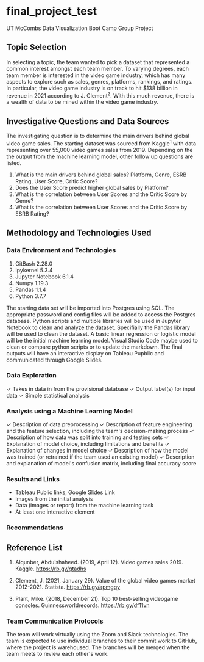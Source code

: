 # final_project_test
UT McCombs Data Visualization Boot Camp Group Project

## Topic Selection
In selecting a topic, the team wanted to pick a dataset that represented a common interest amongst each team member.  To varying degrees, each team member is interested in the video game industry, which has many aspects to explore such as sales, genres, platforms, rankings, and ratings.  In particular, the video game industry is on track to hit $138 billion in revenue in 2021 according to J. Clement<sup>2</sup>.  With this much revenue, there is a wealth of data to be mined within the video game industry.  

## Investigative Questions and Data Sources
The investigating question is to determine the main drivers behind global video game sales.  The starting dataset was sourced from Kaggle<sup>1</sup> with data representing over 55,000 video games sales from 2019.  Depending on the the output from the machine learning model, other follow up questions are listed.  

1. What is the main drivers behind global sales?  Platform, Genre, ESRB Rating, User Score, Critic Score?
2. Does the User Score predict higher global sales by Platform? 
3. What is the correlation between User Scores and the Critic Score by Genre? 
4. What is the correlation between User Scores and the Critic Score by ESRB Rating? 

## Methodology and Technologies Used
### Data Environment and Technologies 
1. GitBash 2.28.0 
2. Ipykernel 5.3.4
3. Jupyter Notebook 6.1.4 
4. Numpy 1.19.3
5. Pandas 1.1.4
6. Python 3.7.7

The starting data set will be imported into Postgres using SQL.  The appropriate password and config files will be added to access the Postgres database.  Python scripts and multiple libraries will be used in Jupyter Notebook to clean and analyze the dataset.  Specifially the Pandas library will be used to clean the dataset.  A basic linear regression or logistic model will be the initial machine learning model.  Visual Studio Code maybe used to clean or compare python scripts or to update the markdown.  The final outputs will have an interactive display on Tableau Pupblic and communicated through Google Slides.

### Data Exploration
✓ Takes in data in from the provisional
database
✓ Output label(s) for input data
✓ Simple statistical analysis

### Analysis using a Machine Learning Model
✓ Description of data preprocessing
✓ Description of feature engineering and the feature selection, including the team's decision-making process
✓ Description of how data was split into training and testing sets
✓ Explanation of model choice, including limitations and benefits
✓ Explanation of changes in model choice 
✓ Description of how the model was trained (or retrained if the team used an existing model)
✓ Description and explanation of model's confusion matrix, including final accuracy score

### Results and Links 
- Tableau Public links, Google Slides Link
- Images from the initial analysis
- Data (images or report) from the machine learning task
- At least one interactive element

### Recommendations

## Reference List
1. Alqunber, Abdulshaheed. (2019, April 12). Video games sales 2019. Kaggle. https://rb.gy/gtadhs

2. Clement, J. (2021, January 29). Value of the global video games market 2012-2021. Statista. https://rb.gy/apmgqy  

3. Plant, Mike. (2018, December 21). Top 10 best-selling videogame consoles. Guinnessworldrecords. https://rb.gy/df11vn

### Team Communication Protocols
The team will work virtually using the Zoom and Slack technologies.  The team is expected to use individual branches to their commit work to GitHub, where the project is warehoused.  The branches will be merged when the team meets to review each other's work.   
